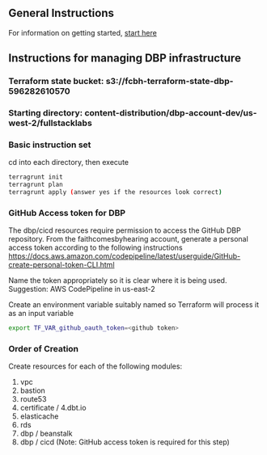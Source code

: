 ## General Instructions
For information on getting started, [start here](../../README.md)

## Instructions for managing DBP infrastructure

### Terraform state bucket: s3://fcbh-terraform-state-dbp-596282610570

### Starting directory: content-distribution/dbp-account-dev/us-west-2/fullstacklabs

### Basic instruction set

cd into each directory, then execute

```bash
terragrunt init
terragrunt plan
terragrunt apply (answer yes if the resources look correct)
```

### GitHub Access token for DBP

The dbp/cicd resources require permission to access the GitHub DBP repository. From the faithcomesbyhearing account, generate a personal access token according to the following instructions https://docs.aws.amazon.com/codepipeline/latest/userguide/GitHub-create-personal-token-CLI.html

Name the token appropriately so it is clear where it is being used. Suggestion: AWS CodePipeline in us-east-2

Create an environment variable suitably named so Terraform will process it as an input variable

```bash
export TF_VAR_github_oauth_token=<github token>
```

### Order of Creation

Create resources for each of the following modules:

1. vpc
2. bastion
3. route53
4. certificate / 4.dbt.io
5. elasticache
6. rds
7. dbp / beanstalk
8. dbp / cicd (Note: GitHub access token is required for this step)